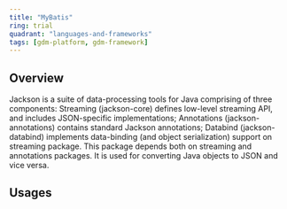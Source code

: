 ```yaml
---
title: "MyBatis"
ring: trial
quadrant: "languages-and-frameworks"
tags: [gdm-platform, gdm-framework]
---
```


## Overview
Jackson is a suite of data-processing tools for Java comprising of three components: Streaming (jackson-core) defines low-level streaming API, and includes JSON-specific implementations; Annotations (jackson-annotations) contains standard Jackson annotations; Databind (jackson-databind) implements data-binding (and object serialization) support on streaming package. This package depends both on streaming and annotations packages. It is used for converting Java objects to JSON and vice versa.

## Usages
